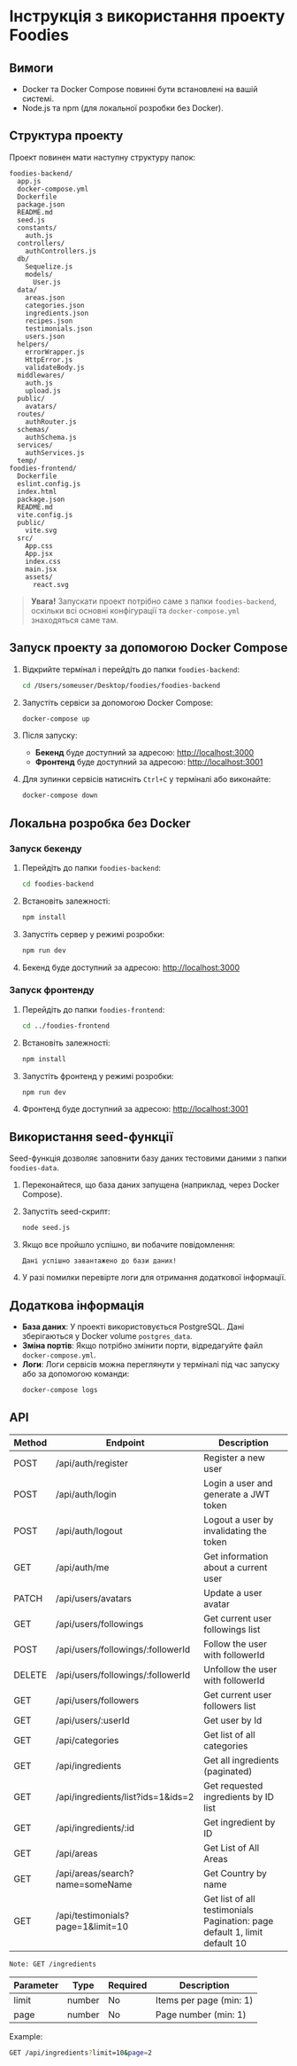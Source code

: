 # Інструкція з використання проекту Foodies

## Вимоги

- Docker та Docker Compose повинні бути встановлені на вашій системі.
- Node.js та npm (для локальної розробки без Docker).

## Структура проекту

Проект повинен мати наступну структуру папок:

```
foodies-backend/
  app.js
  docker-compose.yml
  Dockerfile
  package.json
  README.md
  seed.js
  constants/
    auth.js
  controllers/
    authControllers.js
  db/
    Sequelize.js
    models/
      User.js
  data/
    areas.json
    categories.json
    ingredients.json
    recipes.json
    testimonials.json
    users.json
  helpers/
    errorWrapper.js
    HttpError.js
    validateBody.js
  middlewares/
    auth.js
    upload.js
  public/
    avatars/
  routes/
    authRouter.js
  schemas/
    authSchema.js
  services/
    authServices.js
  temp/
foodies-frontend/
  Dockerfile
  eslint.config.js
  index.html
  package.json
  README.md
  vite.config.js
  public/
    vite.svg
  src/
    App.css
    App.jsx
    index.css
    main.jsx
    assets/
      react.svg
```

> **Увага!** Запускати проект потрібно саме з папки `foodies-backend`, оскільки всі основні конфігурації та `docker-compose.yml` знаходяться саме там.

## Запуск проекту за допомогою Docker Compose

1. Відкрийте термінал і перейдіть до папки `foodies-backend`:

   ```bash
   cd /Users/someuser/Desktop/foodies/foodies-backend
   ```

2. Запустіть сервіси за допомогою Docker Compose:

   ```bash
   docker-compose up
   ```

3. Після запуску:

   - **Бекенд** буде доступний за адресою: [http://localhost:3000](http://localhost:3000)
   - **Фронтенд** буде доступний за адресою: [http://localhost:3001](http://localhost:3001)

4. Для зупинки сервісів натисніть `Ctrl+C` у терміналі або виконайте:
   ```bash
   docker-compose down
   ```

## Локальна розробка без Docker

### Запуск бекенду

1. Перейдіть до папки `foodies-backend`:

   ```bash
   cd foodies-backend
   ```

2. Встановіть залежності:

   ```bash
   npm install
   ```

3. Запустіть сервер у режимі розробки:

   ```bash
   npm run dev
   ```

4. Бекенд буде доступний за адресою: [http://localhost:3000](http://localhost:3000)

### Запуск фронтенду

1. Перейдіть до папки `foodies-frontend`:

   ```bash
   cd ../foodies-frontend
   ```

2. Встановіть залежності:

   ```bash
   npm install
   ```

3. Запустіть фронтенд у режимі розробки:

   ```bash
   npm run dev
   ```

4. Фронтенд буде доступний за адресою: [http://localhost:3001](http://localhost:3001)

## Використання seed-функції

Seed-функція дозволяє заповнити базу даних тестовими даними з папки `foodies-data`.

1. Переконайтеся, що база даних запущена (наприклад, через Docker Compose).

2. Запустіть seed-скрипт:

   ```bash
   node seed.js
   ```

3. Якщо все пройшло успішно, ви побачите повідомлення:

   ```
   Дані успішно завантажено до бази даних!
   ```

4. У разі помилки перевірте логи для отримання додаткової інформації.

## Додаткова інформація

- **База даних**: У проекті використовується PostgreSQL. Дані зберігаються у Docker volume `postgres_data`.
- **Зміна портів**: Якщо потрібно змінити порти, відредагуйте файл `docker-compose.yml`.
- **Логи**: Логи сервісів можна переглянути у терміналі під час запуску або за допомогою команди:
  ```bash
  docker-compose logs
  ```

## API

| Method | Endpoint                          | Description                                                                   |
| ------ | --------------------------------- | ----------------------------------------------------------------------------- |
| POST   | /api/auth/register                | Register a new user                                                           |
| POST   | /api/auth/login                   | Login a user and generate a JWT token                                         |
| POST   | /api/auth/logout                  | Logout a user by invalidating the token                                       |
| GET    | /api/auth/me                      | Get information about a current user                                          |
| PATCH  | /api/users/avatars                | Update a user avatar                                                          |
| GET    | /api/users/followings             | Get current user followings list                                              |
| POST   | /api/users/followings/:followerId | Follow the user with followerId                                               |
| DELETE | /api/users/followings/:followerId | Unfollow the user with followerId                                             |
| GET    | /api/users/followers              | Get current user followers list                                               |
| GET    | /api/users/:userId                | Get user by Id                                                                |
| GET    | /api/categories                   | Get list of all categories                                                    |
| GET    | /api/ingredients                  | Get all ingredients (paginated)                                               |
| GET    | /api/ingredients/list?ids=1&ids=2 | Get requested ingredients by ID list                                          |
| GET    | /api/ingredients/:id              | Get ingredient by ID                                                          |
| GET    | /api/areas                        | Get List of All Areas                                                         |
| GET    | /api/areas/search?name=someName   | Get Country by name                                                           |
| GET    | /api/testimonials?page=1&limit=10 | Get list of all testimonials <br>Pagination: page default 1, limit default 10 |

`Note: GET /ingredients`

| Parameter | Type   | Required | Description             |
| --------- | ------ | -------- | ----------------------- |
| limit     | number | No       | Items per page (min: 1) |
| page      | number | No       | Page number (min: 1)    |

Example:

```bash
GET /api/ingredients?limit=10&page=2
```
